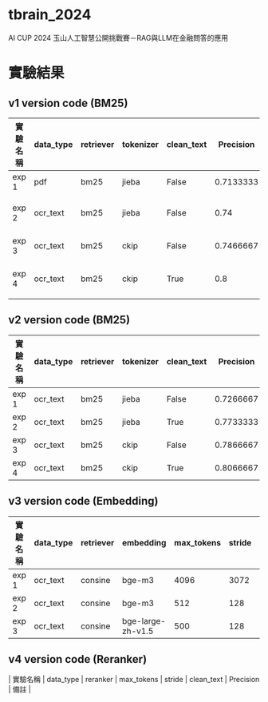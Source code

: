 # tbrain_2024
AI CUP 2024 玉山人工智慧公開挑戰賽－RAG與LLM在金融問答的應用


# 實驗結果 
## v1 version code (BM25)      
| 實驗名稱 | data_type | retriever | tokenizer | clean_text | Precision  | 備註 |
|----------|-----------|-----------|-----------|------------|------|------|
| exp 1    | pdf  | bm25      | jieba      | False       | 0.7133333  |    baseline  |
| exp 2    | ocr_text  | bm25      | jieba      | False       | 0.74  |    圖像PDF做影像辨識 |
| exp 3    | ocr_text  | bm25      | ckip      | False       | 0.7466667  |    CKIP斷詞 |
| exp 4    | ocr_text  | bm25      | ckip      | True       | 0.8  |    CKIP斷詞+文字清理 |


## v2 version code (BM25)

| 實驗名稱 | data_type | retriever | tokenizer | clean_text | Precision  | 備註 |
|----------|-----------|-----------|-----------|------------|------|------|
| exp 1    | ocr_text  | bm25      | jieba      | False       | 0.7266667  |    --  |
| exp 2    | ocr_text  | bm25      | jieba      | True       | 0.7733333  |   --  |
| exp 3    | ocr_text  | bm25      | ckip      | False       | 0.7866667  |   --  |
| exp 4    | ocr_text  | bm25      | ckip      | True       | 0.8066667  |   --  |

## v3 version code (Embedding)

| 實驗名稱 | data_type | retriever | embedding | max_tokens | stride | clean_text | Precision  | 備註 |
|----------|-----------|-----------|-----------|------------|--------|------------|------|------|
| exp 1    | ocr_text  | consine      | bge-m3      | 4096       | 3072   | True       | 0.7533333  |    --  |
| exp 2    | ocr_text  | consine      | bge-m3      | 512       | 128   | True       | 0.7933333  |    --  |
| exp 3    | ocr_text  | consine      | bge-large-zh-v1.5      | 500       | 128   | True       | 0.8066667  |    --  |

## v4 version code (Reranker)

| 實驗名稱 | data_type | reranker | max_tokens | stride | clean_text | Precision  | 備註 |